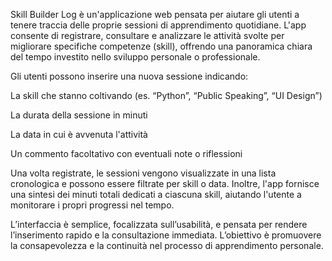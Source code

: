 Skill Builder Log è un'applicazione web pensata per aiutare gli utenti a tenere traccia delle proprie sessioni di apprendimento quotidiane. L'app consente di registrare, consultare e analizzare le attività svolte per migliorare specifiche competenze (skill), offrendo una panoramica chiara del tempo investito nello sviluppo personale o professionale.

Gli utenti possono inserire una nuova sessione indicando:

La skill che stanno coltivando (es. “Python”, “Public Speaking”, “UI Design”)

La durata della sessione in minuti

La data in cui è avvenuta l'attività

Un commento facoltativo con eventuali note o riflessioni

Una volta registrate, le sessioni vengono visualizzate in una lista cronologica e possono essere filtrate per skill o data. Inoltre, l'app fornisce una sintesi dei minuti totali dedicati a ciascuna skill, aiutando l'utente a monitorare i propri progressi nel tempo.

L’interfaccia è semplice, focalizzata sull’usabilità, e pensata per rendere l’inserimento rapido e la consultazione immediata. L’obiettivo è promuovere la consapevolezza e la continuità nel processo di apprendimento personale.
